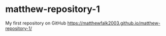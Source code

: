 # matthew-repository-1
My first repository on GitHub
https://matthewfalk2003.github.io/matthew-repository-1/
